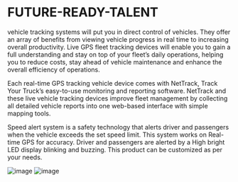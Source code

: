 # FUTURE-READY-TALENT

vehicle tracking systems will put you in direct control of vehicles. They offer an array of benefits from viewing vehicle progress in real time to increasing overall productivity. Live GPS fleet tracking devices will enable you to gain a full understanding and stay on top of your fleet’s daily operations, helping you to reduce costs, stay ahead of vehicle maintenance and enhance the overall efficiency of operations.

Each real-time GPS tracking vehicle device comes with NetTrack, Track Your Truck’s easy-to-use monitoring and reporting software.
NetTrack and these live vehicle tracking devices improve fleet management by collecting all detailed vehicle reports into one web-based interface with simple mapping tools.

Speed alert system is a safety technology that alerts driver and passengers when the vehicle exceeds the set speed limit. This system works on Real-time GPS for accuracy. Driver and passengers are alerted by a High bright LED display blinking and buzzing. This product can be customized as per your needs.

![image](https://user-images.githubusercontent.com/110896136/183718798-654c892e-c708-47fb-8c5e-4e714bcb2083.png)
![image](https://user-images.githubusercontent.com/110896136/183718953-a1a60d5a-0ad4-466b-b63f-f95a921add8a.png)
